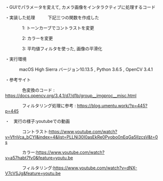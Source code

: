 ・GUIでパラメータを変えて, カメラ画像をインタラクティブに処理するコード

・実装した処理　　　下記三つの関数を作成した

　　　　1: トーンカーブでコントラストを変更
  
　　　　2: カラーを変更
  
　　　　3: 平均値フィルタを使った, 画像の平滑化
  
  
・実行環境

　　　 macOS High Sierra バージョン10.13.5 , Python 3.6.5 , OpenCV 3.4.1
    
・参考サイト

　　　　色変換のコード : https://docs.opencv.org/3.4.1/d7/d1b/group__imgproc__misc.html
  
　　　　フィルタリング処理に参考 : https://blog.umentu.work/?p=445?p=445

・　実行の様子:youtubeでの動画

　　　　コントラスト:https://www.youtube.com/watch?v=VfnVca_bCYI&index=4&list=PLLNi30I0asEkRe0Pyobo0nEqGa5IIzcsV&t=0s
   
　　　　カラー:https://www.youtube.com/watch?v=a57habt7fv0&feature=youtu.be
  
　　　　フィルタリング:https://www.youtube.com/watch?v=dNX-V7cVSJg&feature=youtu.be
